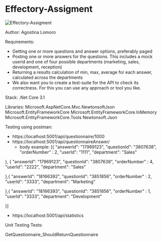 # Effectory-Assigment

![Effectory-Assigment](https://user-images.githubusercontent.com/29106960/140667583-86435a6a-b4e8-4b3a-a608-9d43aba29e5b.jpg)

Author: Agostina Lomoro

Requirements:
* Getting one or more questions and answer options, preferably paged
* Posting one or more answers for the questions. This includes a mock userid and one of four possible departments (marketing, sales, development, reception)
* Returning a results calculation of min, max, average for each answer, calculated across the departments
* We also want you to create a test-suite for the API to check its correctness. For this you can use any approach or tool you like.

Stack:
.Net Core 3.1

Libraries:
Microsoft.AspNetCore.Mvc.NewtonsoftJson
Microsoft.EntityFrameworkCore
Microsoft.EntityFrameworkCore.InMemory
Microsoft.EntityFrameworkCore.Tools
Newtonsoft.Json


Testing using postman:
- https://localhost:5001/api/questionnaire/1000
- https://localhost:5001/api/questionnaireAnswer/
  - body example: [{
	"answerId": "17969123",
	"questionId": "3807638",
	"orderNumber" : 2,
	"userId": "1111",
	"department": "Sales"
	
},
{
	"answerId": "17969123",
	"questionId": "3807638",
	"orderNumber" : 4,
	"userId": "2222",
	"department": "Sales"
	
},{
	"answerId": "18166392",
	"questionId": "3851856",
	"orderNumber" : 2,
	"userId": "3333",
	"department": "Marketing"
	
},{
	"answerId": "18166393",
	"questionId": "3851856",
	"orderNumber" : 1,
	"userId": "3333",
	"department": "Development"
	
}]

- https://localhost:5001/api/statistics



Unit Testing
Tests:

GetQuestionnaire_ShouldReturnQuestionnaire
